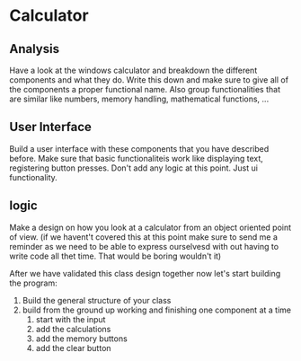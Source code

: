 # Calculator

## Analysis

Have a look at the windows calculator and breakdown the different components and what they do. Write this down and make sure to give all of the components a proper functional name. Also group functionalities that are similar like numbers, memory handling, mathematical functions, ...

## User Interface

Build a user interface with these components that you have described before. Make sure that basic functionaliteis work like displaying text, registering button presses. Don't add any logic at this point. Just ui functionality.

## logic

Make a design on how you look at a calculator from an object oriented point of view. (if we havent't covered this at this point make sure to send me a reminder as we need to be able to express ourselvesd with out having to write code all thet time. That would be boring wouldn't it)

After we have validated this class design together now let's start building the program:

1. Build the general structure of your class
2. build from the ground up working and finishing one component at a time
   1. start with the input
   2. add the calculations
   3. add the memory buttons
   4. add the clear button